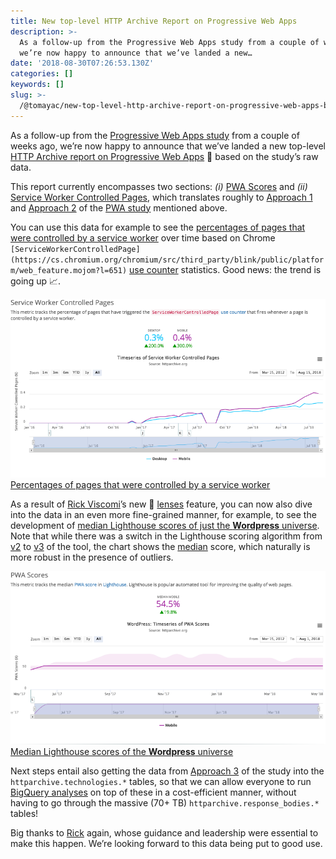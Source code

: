 ```yaml
---
title: New top-level HTTP Archive Report on Progressive Web Apps
description: >-
  As a follow-up from the Progressive Web Apps study from a couple of weeks ago,
  we’re now happy to announce that we’ve landed a new…
date: '2018-08-30T07:26:53.130Z'
categories: []
keywords: []
slug: >-
  /@tomayac/new-top-level-http-archive-report-on-progressive-web-apps-ba67f3084137
---
```


As a follow-up from the [Progressive Web Apps study](https://medium.com/dev-channel/progressive-web-apps-in-the-http-archive-614d4bcf81fe) from a couple of weeks ago, we’re now happy to announce that we’ve landed a new top-level [HTTP Archive report on Progressive Web Apps](https://httparchive.org/reports/progressive-web-apps) 🎉 based on the study’s raw data.

This report currently encompasses two sections: _(i)_ [PWA Scores](https://httparchive.org/reports/progressive-web-apps#pwaScores) and _(ii)_ [Service Worker Controlled Pages](https://httparchive.org/reports/progressive-web-apps#swControlledPages), which translates roughly to [Approach 1](https://medium.com/dev-channel/progressive-web-apps-in-the-http-archive-614d4bcf81fe#fd02) and [Approach 2](https://medium.com/dev-channel/progressive-web-apps-in-the-http-archive-614d4bcf81fe#df00) of the [PWA study](https://medium.com/dev-channel/progressive-web-apps-in-the-http-archive-614d4bcf81fe) mentioned above.

You can use this data for example to see the [percentages of pages that were controlled by a service worker](https://httparchive.org/reports/progressive-web-apps?start=2017_08_01&end=latest&view=list#swControlledPages) over time based on Chrome `[ServiceWorkerControlledPage](https://cs.chromium.org/chromium/src/third_party/blink/public/platform/web_feature.mojom?l=651)` [use counter](https://cs.chromium.org/chromium/src/third_party/blink/public/platform/web_feature.mojom?l=651) statistics. Good news: the trend is going up 📈.

![[Percentages of pages that were controlled by a service worker](https://httparchive.org/reports/progressive-web-apps?start=2017_08_01&end=latest&view=list#swControlledPages)](img/1__wNNhlBF00KO6Y7gBh2lXzw.png)
[Percentages of pages that were controlled by a service worker](https://httparchive.org/reports/progressive-web-apps?start=2017_08_01&end=latest&view=list#swControlledPages)

As a result of [Rick Viscomi](https://twitter.com/rick_viscomi)’s new 🧐 [lenses](https://twitter.com/HTTPArchive/status/1031941537293205506) feature, you can now also dive into the data in an even more fine-grained manner, for example, to see the development of [median Lighthouse scores of just the **Wordpress** universe](https://httparchive.org/reports/progressive-web-apps?lens=wordpress&start=2017_08_01&end=latest&view=list#pwaScores). Note that while there was a switch in the Lighthouse scoring algorithm from [v2](https://developers.google.com/web/tools/lighthouse/scoring#pwa) to [v3](https://developers.google.com/web/tools/lighthouse/v3/scoring#pwa) of the tool, the chart shows the [median](https://en.wikipedia.org/wiki/Median) score, which naturally is more robust in the presence of outliers.

![[Median Lighthouse scores of the **Wordpress** universe](https://httparchive.org/reports/progressive-web-apps?lens=wordpress&start=2017_08_01&end=latest&view=list#pwaScores)](img/1__4JmzRLo3NVVLY2GDPEUP0w.png)
[Median Lighthouse scores of the **Wordpress** universe](https://httparchive.org/reports/progressive-web-apps?lens=wordpress&start=2017_08_01&end=latest&view=list#pwaScores)

Next steps entail also getting the data from [Approach 3](https://medium.com/dev-channel/progressive-web-apps-in-the-http-archive-614d4bcf81fe#6d5e) of the study into the `httparchive.technologies.*` tables, so that we can allow everyone to run [BigQuery analyses](https://github.com/HTTPArchive/legacy.httparchive.org/blob/master/docs/bigquery-gettingstarted.md) on top of these in a cost-efficient manner, without having to go through the massive (70+ TB) `httparchive.response_bodies.*` tables!

Big thanks to [Rick](https://twitter.com/rick_viscomi) again, whose guidance and leadership were essential to make this happen. We’re looking forward to this data being put to good use.